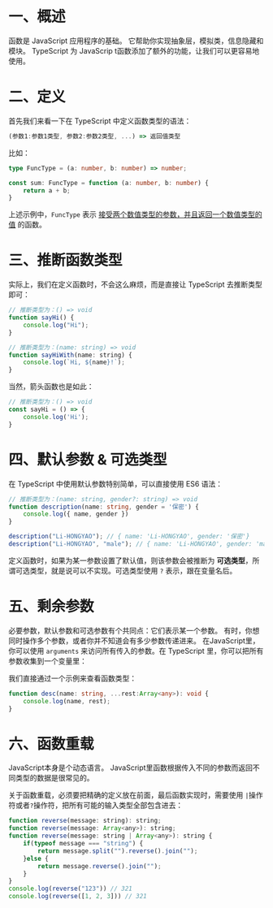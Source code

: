 # 一、概述

函数是 JavaScript 应用程序的基础。 它帮助你实现抽象层，模拟类，信息隐藏和模块。 TypeScript 为 JavaScrip t函数添加了额外的功能，让我们可以更容易地使用。

# 二、定义

首先我们来看一下在 TypeScript 中定义函数类型的语法：

```typescript
(参数1:参数1类型, 参数2:参数2类型, ...) => 返回值类型 
```

比如：

```typescript
type FuncType = (a: number, b: number) => number;

const sum: FuncType = function (a: number, b: number) {
    return a + b;
}
```

上述示例中，`FuncType` 表示 <u>接受两个数值类型的参数，并且返回一个数值类型的值</u> 的函数。

# 三、推断函数类型

实际上，我们在定义函数时，不会这么麻烦，而是直接让 TypeScript 去推断类型即可：

```javascript
// 推断类型为：() => void
function sayHi() {
    console.log("Hi");
}

// 推断类型为：(name: string) => void
function sayHiWith(name: string) {
    console.log(`Hi, ${name}!`);
}
```

当然，箭头函数也是如此：

```typescript
// 推断类型为：() => void
const sayHi = () => {
    console.log('Hi');
}
```

# 四、默认参数 & 可选类型

在 TypeScript 中使用默认参数特别简单，可以直接使用 ES6 语法：

```typescript
// 推断类型为：(name: string, gender?: string) => void
function description(name: string, gender = '保密') {
    console.log({ name, gender })
}

description("Li-HONGYAO"); // { name: 'Li-HONGYAO', gender: '保密'}
description("Li-HONGYAO", "male"); // { name: 'Li-HONGYAO', gender: 'male'}
```

定义函数时，如果为某一参数设置了默认值，则该参数会被推断为 **可选类型**，所谓可选类型，就是说可以不实现。可选类型使用 `?` 表示，跟在变量名后。

# 五、剩余参数

必要参数，默认参数和可选参数有个共同点：它们表示某一个参数。 有时，你想同时操作多个参数，或者你并不知道会有多少参数传递进来。 在JavaScript里，你可以使用 `arguments` 来访问所有传入的参数。在 TypeScript 里，你可以把所有参数收集到一个变量里：

我们直接通过一个示例来查看函数类型：

```typescript
function desc(name: string, ...rest:Array<any>): void {
    console.log(name, rest);
}
```

# 六、函数重载

JavaScript本身是个动态语言。 JavaScript里函数根据传入不同的参数而返回不同类型的数据是很常见的。

关于函数重载，必须要把精确的定义放在前面，最后函数实现时，需要使用 `|`操作符或者`?`操作符，把所有可能的输入类型全部包含进去：

```js
function reverse(message: string): string;
function reverse(message: Array<any>): string;
function reverse(message: string | Array<any>): string {
    if(typeof message === "string") {
        return message.split("").reverse().join("");
    }else {
        return message.reverse().join("");
    }
}
console.log(reverse("123")) // 321
console.log(reverse([1, 2, 3])) // 321
```

